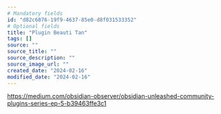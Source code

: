 ```yaml
---
# Mandatory fields
id: "d82c6876-19f9-4637-85e0-d8f031533352"
# Optional fields
title: "Plugin Beauti Tan"
tags: []
source: ""
source_title: ""
source_description: ""
source_image_url: ""
created_date: "2024-02-16"
modified_date: "2024-02-16"
---
```

https://medium.com/obsidian-observer/obsidian-unleashed-community-plugins-series-ep-5-b39463ffe3c1